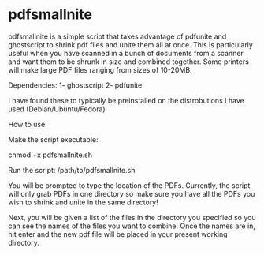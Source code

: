 # pdfsmallnite

pdfsmallnite is a simple script that takes advantage of pdfunite and ghostscript to shrink pdf files and unite them all at once. This is particularly useful when you have scanned in a bunch of documents from a scanner and want them to be shrunk in size and combined together. Some printers will make large PDF files ranging from sizes of 10-20MB.

Dependencies:
1- ghostscript
2- pdfunite

I have found these to typically be preinstalled on the distrobutions I have used (Debian/Ubuntu/Fedora)

How to use:

Make the script executable:

  chmod +x pdfsmallnite.sh
  
Run the script:
  /path/to/pdfsmallnite.sh
  
You will be prompted to type the location of the PDFs. Currently, the script will only grab PDFs in one directory so make sure you have all the PDFs you wish to shrink and unite in the same directory!

Next, you will be given a list of the files in the directory you specified so you can see the names of the files you want to combine. Once the names are in, hit enter and the new pdf file will be placed in your present working directory.
